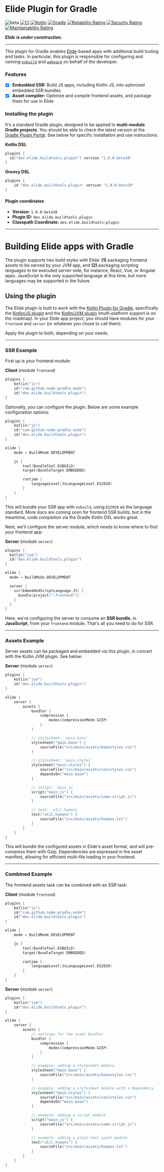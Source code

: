 # Elide Plugin for Gradle

![beta](https://img.shields.io/badge/status-beta-blue.svg)
[![CI](https://github.com/elide-dev/buildtools/actions/workflows/pre-merge.yaml/badge.svg)](https://github.com/elide-dev/buildtools/actions/workflows/pre-merge.yaml)
[![Kotlin](https://img.shields.io/badge/kotlin-1.7.21-blue.svg?logo=kotlin)](http://kotlinlang.org)
[![Gradle](https://img.shields.io/badge/gradle-7.x-blue.svg?logo=gradle)](http://gradle.org)
[![Reliability Rating](https://sonarcloud.io/api/project_badges/measure?project=elide-dev_buildtools&metric=reliability_rating)](https://sonarcloud.io/summary/new_code?id=elide-dev_buildtools)
[![Security Rating](https://sonarcloud.io/api/project_badges/measure?project=elide-dev_buildtools&metric=security_rating)](https://sonarcloud.io/summary/new_code?id=elide-dev_buildtools)
[![Maintainability Rating](https://sonarcloud.io/api/project_badges/measure?project=elide-dev_buildtools&metric=sqale_rating)](https://sonarcloud.io/summary/new_code?id=elide-dev_buildtools)

_**Elide is under construction.**_

<hr />

This plugin for Gradle enables [Elide](https://github.com/elide-dev)-based apps with additional build tooling and tasks.
In particular, this plugin is responsible for configuring and running [`esbuild`](https://esbuild.github.io) and
[`webpack`](https://webpack.js.org) on behalf of the developer.

### Features

-   [x] **Embedded SSR:** Build JS apps, including Kotlin JS, into optimized embedded SSR bundles
-   [x] **Asset compiler:** Optimize and compile frontend assets, and package them for use in Elide

### Installing the plugin

It's a standard Gradle plugin, designed to be applied to **multi-module Gradle projects**. You should be able to check
the latest version at the [Gradle Plugin Portal](https://plugins.gradle.org/plugin/dev.elide.buildtools.plugin). See
below for specific installation and use instructions.

**Kotlin DSL**

```kotlin
plugins {
  id("dev.elide.buildtools.plugin") version "1.0.0-beta10"
}
```

**Groovy DSL**

```groovy
plugins {
    id "dev.elide.buildtools.plugin" version "1.0.0-beta10"
}
```

#### Plugin coordinates

-   **Version:** `1.0.0-beta10`
-   **Plugin ID:** `dev.elide.buildtools.plugin`
-   **Classpath Coordinate:** `dev.elide.buildtools:plugin`

---

# Building Elide apps with Gradle

The plugin supports two build styles with Elide: **(1)** packaging frontend assets to be served by your JVM app, and
**(2)** packaging scripting languages to be executed server-side, for instance, React, Vue, or Angular apps. JavaScript
is the only supported language at this time, but more languages may be supported in the future.

## Using the plugin

The Elide plugin is built to work with the [Kotlin Plugin for Gradle][1], specifically the [Kotlin/JS plugin][2] and the
[Kotlin/JVM plugin][3] (multi-platform support is on the roadmap). In your Elide app project, you should have modules
for your `frontend` and `server` (or whatever you chose to call them).

Apply the plugin to both, depending on your needs.

---

### SSR Example

First up is your frontend module:

**Client** (module `frontend`)

```kotlin
plugins {
    kotlin("js")
    id("com.github.node-gradle.node")
    id("dev.elide.buildtools.plugin")
}
```

Optionally, you can configure the plugin. Below are some example configuration options:

```kotlin
plugins {
    kotlin("js")
    id("com.github.node-gradle.node")
    id("dev.elide.buildtools.plugin")
}

elide {
    mode = BuildMode.DEVELOPMENT

    js {
        tool(BundleTool.ESBUILD)
        target(BundleTarget.EMBEDDED)

        runtime {
            languageLevel(JsLanguageLevel.ES2020)
        }
    }
}
```

This will bundle your SSR app with `esbuild`, using `ES2020` as the language standard. More docs are coming soon for
frontend SSR builds, but in the meantime, code completion via the Gradle Kotlin DSL works great.

Next, we'll configure the server module, which needs to know where to find your frontend app:

**Server** (module `server`)

```kotlin
plugins {
  kotlin("jvm")
  id("dev.elide.buildtools.plugin")
}

elide {
  mode = BuildMode.DEVELOPMENT

  server {
    ssr(EmbeddedScriptLanguage.JS) {
      bundle(project(":frontend"))
    }
  }
}
```

Here, we're configuring the server to consume an **SSR bundle**, in **JavaScript**, from your `frontend` module. That's
all you need to do for SSR.

---

### Assets Example

Server assets can be packaged and embedded via this plugin, in concert with the Kotlin JVM plugin. See below:

**Server** (module `server`)

```kotlin
plugins {
    kotlin("jvm")
    id("dev.elide.buildtools.plugin")
}

elide {
    server {
        assets {
            bundler {
                compression {
                    modes(CompressionMode.GZIP)
                }
            }

            // stylesheet: `main.base`
            stylesheet("main.base") {
                sourceFile("src/main/assets/basestyles.css")
            }

            // stylesheet: `main.styles`
            stylesheet("main.styles") {
                sourceFile("src/main/assets/coolstyles.css")
                dependsOn("main.base")
            }

            // script: `main.js`
            script("main.js") {
                sourceFile("src/main/assets/some-script.js")
            }

            // text: `util.humans`
            text("util.humans") {
                sourceFile("src/main/assets/humans.txt")
            }
        }
    }
}
```

This will bundle the configured assets in Elide's asset format, and will pre-compress them with Gzip. Dependencies are
expressed in the asset manifest, allowing for efficient multi-file loading in your frontend.

---

### Combined Example

The frontend assets task can be combined with an SSR task:

**Client** (module `frontend`)

```kotlin
plugins {
    kotlin("js")
    id("com.github.node-gradle.node")
    id("dev.elide.buildtools.plugin")
}

elide {
    mode = BuildMode.DEVELOPMENT

    js {
        tool(BundleTool.ESBUILD)
        target(BundleTarget.EMBEDDED)

        runtime {
            languageLevel(JsLanguageLevel.ES2020)
        }
    }
}
```

**Server** (module `server`)

```kotlin
plugins {
    kotlin("jvm")
    id("dev.elide.buildtools.plugin")
}

elide {
    server {
        assets {
            // settings for the asset bundler
            bundler {
                compression {
                    modes(CompressionMode.GZIP)
                }
            }

            // example: adding a stylesheet module
            stylesheet("main.base") {
                sourceFile("src/main/assets/basestyles.css")
            }

            // example: adding a stylesheet module with a dependency
            stylesheet("main.styles") {
                sourceFile("src/main/assets/coolstyles.css")
                dependsOn("main.base")
            }

            // example: adding a script module
            script("main.js") {
                sourceFile("src/main/assets/some-script.js")
            }

            // example: adding a plain-text asset module
            text("util.humans") {
                sourceFile("src/main/assets/humans.txt")
            }
        }
    }
}
```

[1]: https://kotlinlang.org/docs/gradle.html
[2]: https://kotlinlang.org/docs/js-project-setup.html
[3]: https://kotlinlang.org/docs/jvm-get-started.html
